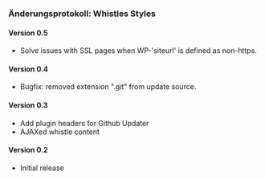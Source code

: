 ### Änderungsprotokoll: Whistles Styles

#### Version 0.5

* Solve issues with SSL pages when WP-'siteurl' is defined as non-https.


#### Version 0.4

* Bugfix: removed extension ".git" from update source.


#### Version 0.3

* Add plugin headers for Github Updater
* AJAXed whistle content

#### Version 0.2

* Initial release

